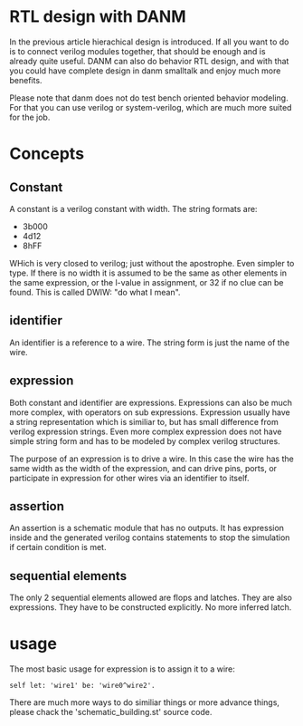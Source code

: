 RTL design with DANM
====================

In the previous article hierachical design is introduced. If all you
want to do is to connect verilog modules together, that should be
enough and is already quite useful. DANM can also do behavior RTL
design, and with that you could have complete design in danm smalltalk
and enjoy much more benefits. 

Please note that danm does not do test bench oriented behavior
modeling. For that you can use verilog or system-verilog, which are
much more suited for the job.

# Concepts #

## Constant ##

A constant is a verilog constant with width. The string formats are:

 * 3b000
 * 4d12
 * 8hFF

WHich is very closed to verilog; just without the apostrophe. Even
simpler to type. If there is no width it is assumed to be the same as
other elements in the same expression, or the l-value in assignment,
or 32 if no clue can be found. This is called DWIW: "do what I mean".

## identifier ##

An identifier is a reference to a wire. The string form is just the
name of the wire. 

## expression ##

Both constant and identifier are expressions. Expressions can also be
much more complex, with operators on sub expressions. Expression
usually have a string representation which is similiar to, but has
small difference from verilog expression strings. Even more complex
expression does not have simple string form and has to be modeled by
complex verilog structures. 

The purpose of an expression is to drive a wire. In this case the wire
has the same width as the width of the expression, and can drive pins,
ports, or participate in expression for other wires via an identifier
to itself.

## assertion ##

An assertion is a schematic module that has no outputs. It has
expression inside and the generated verilog contains statements to
stop the simulation if certain condition is met.

## sequential elements ##

The only 2 sequential elements allowed are flops and latches. They are
also expressions. They have to be constructed explicitly. No more
inferred latch.

# usage #

The most basic usage for expression is to assign it to a wire:

	self let: 'wire1' be: 'wire0^wire2'.
	
There are much more ways to do similiar things or more advance things,
please chack the 'schematic_building.st' source code.


